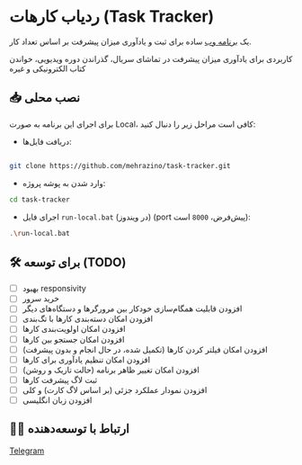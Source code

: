 # ردیاب کارهات (Task Tracker)

یک [برنامه وب](https://mehrazino.github.io/task-tracker/) ساده برای ثبت و یادآوری میزان پیشرفت بر اساس تعداد کار.

کاربردی برای یادآوری میزان پیشرفت در تماشای سریال، گذراندن دوره ویدیویی، خواندن کتاب الکترونیکی و غیره

## 📥 نصب محلی

برای اجرای این برنامه به صورت Local، کافی است مراحل زیر را دنبال کنید:

- دریافت فایل‌ها:
```bash

git clone https://github.com/mehrazino/task-tracker.git
```
- وارد شدن به پوشه پروژه:
```bash
cd task-tracker
```
- اجرای فایل `run-local.bat` (در ویندوز) (port پیش‌فرض، `8000` است):
```bash
.\run-local.bat
```

## 🛠️ برای توسعه (TODO)

- [ ] بهبود responsivity
- [ ] خرید سرور 
 - [ ] افزودن قابلیت همگام‌سازی خودکار بین مرورگرها و دستگاه‌های دیگر
- [ ] افزودن امکان دسته‌بندی کارها با تگ‌بندی
- [ ] افزودن امکان اولویت‌بندی کارها
- [ ] افزودن امکان جستجو بین کارها
- [ ] افزودن امکان فیلتر کردن کارها (تکمیل شده، در حال انجام و بدون پیشرفت)
- [ ] افزودن امکان تنظیم یادآوری برای کارها
- [ ] افزودن امکان تغییر ظاهر برنامه (حالت تاریک و روشن)
- [ ] ثبت لاگ پیشرفت کارها 
- [ ] افزودن نمودار عملکرد جزئی (بر اساس لاگ کارت) و کلی
- [ ] افزودن زبان انگلیسی

##  🧑‍💻 ارتباط با توسعه‌دهنده

[Telegram](https://t.me/mehrazeno)
